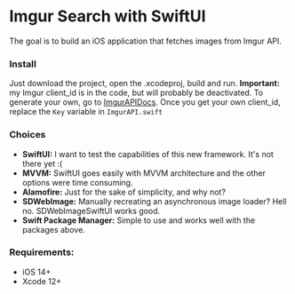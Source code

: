 # Imgur Search with SwiftUI

The goal is to build an iOS application that fetches images from Imgur API. 

### Install
Just download the project, open the .xcodeproj, build and run. **Important:** my Imgur client_id is in the code, but will probably be deactivated. To generate your own, go to [ImgurAPIDocs](https://apidocs.imgur.com/#intro). Once you get your own client_id, replace the `Key` variable in `ImgurAPI.swift`

### Choices
 - **SwiftUI:** I want to test the capabilities of this new framework. It's not there yet :(
 - **MVVM:** SwiftUI goes easily with MVVM architecture and the other options were time consuming.
 - **Alamofire:** Just for the sake of simplicity, and why not?
 - **SDWebImage:** Manually recreating an asynchronous image loader? Hell no. SDWebImageSwiftUI works good.
 - **Swift Package Manager:** Simple to use and works well with the packages above.

### Requirements:
- iOS 14+
- Xcode 12+
